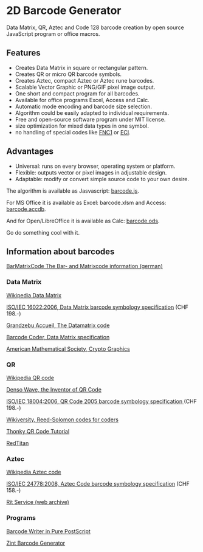 # 2D Barcode Generator
Data Matrix, QR, Aztec and Code 128 barcode creation by open source JavaScript program or office macros.
## Features
* Creates Data Matrix in square or rectangular pattern.
* Creates QR or micro QR barcode symbols.
* Creates Aztec, compact Aztec or Aztec rune barcodes.
* Scalable Vector Graphic or PNG/GIF pixel image output.
* One short and compact program for all barcodes.
* Available for office programs Excel, Access and Calc.
* Automatic mode encoding and barcode size selection.
* Algorithm could be easily adapted to individual requirements.
* Free and open-source software program under MIT license.
* size optimization for mixed data types in one symbol.
* no handling of special codes like [FNC1](http://en.wikipedia.org/wiki/GS1-128) or [ECI](http://en.wikipedia.org/wiki/Extended_Channel_Interpretation).
## Advantages
* Universal: runs on every browser, operating system or platform.
* Flexible: outputs vector or pixel images in adjustable design.
* Adaptable: modify or convert simple source code to your own desire.

The algorithm is available as Jasvascript: [barcode.js](barcode.js).

For MS Office it is available as Excel: barcode.xlsm and Access: [barcode.accdb](barcode.accdb).

And for Open/LibreOffice it is available as Calc: [barcode.ods](barcode.ods).

Go do something cool with it.
## Information about barcodes
[BarMatrixCode The Bar- and Matrixcode information (german)](https://barmatrixcode.de/)
### Data Matrix
[Wikipedia Data Matrix](http://en.wikipedia.org/wiki/Data_Matrix)

[ISO/IEC 16022:2006, Data Matrix barcode symbology specification](http://www.iso.org/iso/catalogue_detail.htm?csnumber=44230) (CHF 198.-)

[Grandzebu Accueil, The Datamatrix code](http://grandzebu.net/informatique/codbar-en/datamatrix.htm)

[Barcode Coder, Data Matrix specification](http://barcode-coder.com/en/datamatrix-specification-104.html)

[American Mathematical Society, Crypto Graphics](http://www.ams.org/samplings/feature-column/fcarc-data-matrix)
### QR
[Wikipedia QR code](http://en.wikipedia.org/wiki/QR_code)

[Denso Wave, the Inventor of QR Code](http://www.qrcode.com/en/index.html)

[ISO/IEC 18004:2006, QR Code 2005 barcode symbology specification ](http://www.iso.org/iso/catalogue_detail?csnumber=43655) (CHF 198.-)

[Wikiversity, Reed-Solomon codes for coders](http://en.wikiversity.org/wiki/Reed%E2%80%93Solomon_codes_for_coders)

[Thonky QR Code Tutorial](http://www.thonky.com/qr-code-tutorial/)

[RedTitan](http://www.pclviewer.com/QRCODE.html)
### Aztec
[Wikipedia Aztec code](http://en.wikipedia.org/wiki/Aztec_Code)

[ISO/IEC 24778:2008, Aztec Code barcode symbology specification](http://www.iso.org/iso/iso_catalogue/catalogue_tc/catalogue_detail.htm?csnumber=41548) (CHF 158.-)

[Rit Service (web archive)](https://web.archive.org/web/20090912225404/http://www.ritservice.ru/products/aps/aztece.asp)
### Programs
[Barcode Writer in Pure PostScript](http://bwipp.terryburton.co.uk/)

[Zint Barcode Generator](http://sourceforge.net/projects/zint/)
